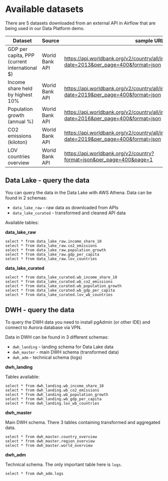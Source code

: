 # Available datasets

There are 5 datasets downloaded from an external API in Airflow that are being used in our Data Platform demo.

|  Dataset | Source | sample URL |
|---|---|---|
| GDP per capita, PPP (current international $)  | World Bank API  | https://api.worldbank.org/v2/country/all/indicator/NY.GDP.PCAP.PP.CD?date=2013&per_page=400&format=json |
| Income share held by highest 10%  | World Bank API  | https://api.worldbank.org/v2/country/all/indicator/SI.DST.10TH.10?date=2019&per_page=400&format=json |
| Population growth (annual %) | World Bank API  | https://api.worldbank.org/v2/country/all/indicator/SP.POP.GROW?date=2016&per_page=400&format=json |
| CO2 emissions (kiloton)  | World Bank API  | https://api.worldbank.org/v2/country/all/indicator/EN.ATM.CO2E.KT?date=2019&per_page=400&format=json |
| LOV countries overview  | World Bank API  | https://api.worldbank.org/v2/country?format=json&per_page=400&page=1 |

## Data Lake - query the data

You can query the data in the Data Lake with AWS Athena. Data can be found in 2 schemas:

- `data_lake_raw` - raw data as downloaded from APIs
- `data_lake_curated` - transformed and cleaned API data

Available tables:

**data_lake_raw**

```
select * from data_lake_raw.income_share_10
select * from data_lake_raw.co2_emissions
select * from data_lake_raw.population_growth
select * from data_lake_raw.gdp_per_capita
select * from data_lake_raw.lov_countries
```

**data_lake_curated**

```
select * from data_lake_curated.wb_income_share_10
select * from data_lake_curated.wb_co2_emissions
select * from data_lake_curated.wb_population_growth
select * from data_lake_curated.wb_gdp_per_capita
select * from data_lake_curated.lov_wb_countries
```

## DWH - query the data

To query the DWH data you need to install pgAdmin (or other IDE) and connect to Aurora database via VPN. 

Data in DWH can be found in 3 different schemas:

- `dwh_landing` - landing schema for Data Lake data
- `dwh_master` - main DWH schema (transformed data)
- `dwh_adm` - technical schema (logs)

**dwh_landing**

Tables available:

```
select * from dwh_landing.wb_income_share_10
select * from dwh_landing.wb_co2_emissions
select * from dwh_landing.wb_population_growth
select * from dwh_landing.wb_gdp_per_capita
select * from dwh_landing.lov_wb_countries
```

**dwh_master**

Main DWH schema. There 3 tables containing transformed and aggregated data.

```
select * from dwh_master.country_overview
select * from dwh_master.region_overview
select * from dwh_master.world_overview
```

**dwh_adm**

Technical schema. The only important table here is `logs`.

```
select * from dwh_adm.logs
```
